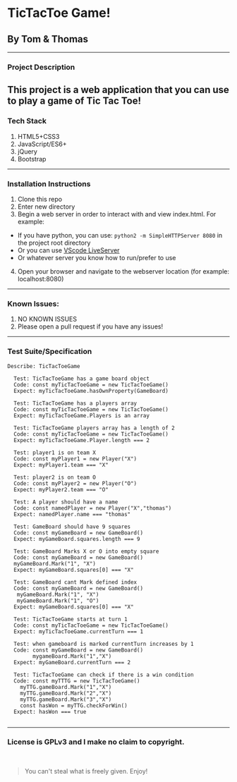 # TicTacToe Game!
## By Tom & Thomas

---

### Project Description

This project is a web application that you can use to play a game of Tic Tac Toe!
---
### Tech Stack
1. HTML5+CSS3
2. JavaScript/ES6+
3. jQuery
4. Bootstrap

---
### Installation Instructions
1. Clone this repo
2. Enter new directory
3. Begin a web server in order to interact with and view index.html. For example:
  * If you have python, you can use: `python2 -m SimpleHTTPServer 8080` in the project root directory
  * Or you can use [VScode LiveServer](https://marketplace.visualstudio.com/items?itemName=ritwickdey.LiveServer)
  * Or whatever server you know how to run/prefer to use
4. Open your browser and navigate to the webserver location (for example: localhost:8080)
---
### Known Issues:
1. NO KNOWN ISSUES
2. Please open a pull request if you have any issues!
---
### Test Suite/Specification

```
Describe: TicTacToeGame

  Test: TicTacToeGame has a game board object
  Code: const myTicTacToeGame = new TicTacToeGame()
  Expect: myTicTacToeGame.hasOwnProperty(GameBoard)

  Test: TicTacToeGame has a players array
  Code: const myTicTacToeGame = new TicTacToeGame()
  Expect: myTicTacToeGame.Players is an array

  Test: TicTacToeGame players array has a length of 2
  Code: const myTicTacToeGame = new TicTacToeGame()
  Expect: myTicTacToeGame.Player.length === 2

  Test: player1 is on team X
  Code: const myPlayer1 = new Player("X")
  Expect: myPlayer1.team === "X"

  Test: player2 is on team O
  Code: const myPlayer2 = new Player("O")
  Expect: myPlayer2.team === "O"

  Test: A player should have a name 
  Code: const namedPlayer = new Player("X","thomas")
  Expect: namedPlayer.name === "thomas"

  Test: GameBoard should have 9 squares
  Code: const myGameBoard = new GameBoard()
  Expect: myGameBoard.squares.length === 9 

  Test: GameBoard Marks X or O into empty square  
  Code: const myGameBoard = new GameBoard()
  myGameBoard.Mark("1", "X") 
  Expect: myGameBoard.squares[0] === "X"

  Test: GameBoard cant Mark defined index
  Code: const myGameBoard = new GameBoard()
   myGameBoard.Mark("1", "X")
   myGameBoard.Mark("1", "O")
  Expect: myGameBoard.squares[0] === "X"

  Test: TicTacToeGame starts at turn 1
  Code: const myTicTacToeGame = new TicTacToeGame()
  Expect: myTicTacToeGame.currentTurn === 1

  Test: when gameboard is marked currentTurn increases by 1
  Code: const myGameBoard = new GameBoard()
        mygameBoard.Mark("1","X") 
  Expect: myGameBoard.currentTurn === 2

  Test: TicTacToeGame can check if there is a win condition
  Code: const myTTTG = new TicTacToeGame()
    myTTG.gameBoard.Mark("1","X")
    myTTG.gameBoard.Mark("2","X")
    myTTG.gameBoard.Mark("3","X")
    const hasWon = myTTG.checkForWin()
  Expect: hasWon === true


```
---
### License is GPLv3 and I make no claim to copyright.
<br />

> You can't steal what is freely given. Enjoy!

